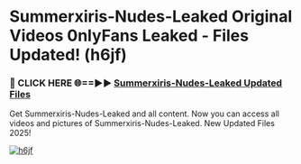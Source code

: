 # Summerxiris-Nudes-Leaked Original Videos 0nlyFans Leaked - Files Updated! (h6jf)

<h3>🔴 CLICK HERE 🌐==►► <a href="https://tinyurl.com/yrmya6cz" rel="nofollow">Summerxiris-Nudes-Leaked Updated Files</a></h3>

Get Summerxiris-Nudes-Leaked and all content. Now you can access all videos and pictures of Summerxiris-Nudes-Leaked. New Updated Files 2025!

[![h6jf](https://i.imgur.com/FMdXYCs.gif)](https://tinyurl.com/yrmya6cz)
